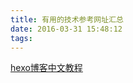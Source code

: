 ```yaml
---
title: 有用的技术参考网址汇总
date: 2016-03-31 15:48:12
tags:
---
```


[hexo博客中文教程](http://ibruce.info/2013/11/22/hexo-your-blog/)